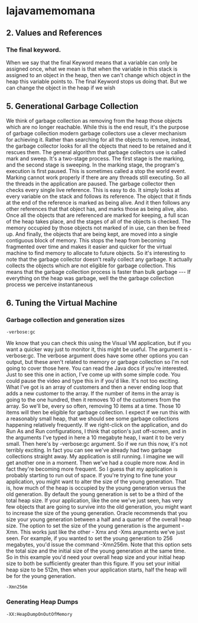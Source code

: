 # lajavamemomana

## 2. Values and References
### The final keyword.
When we say that the final Keyword means that a variable can only be assigned once, what we mean is that when the variable in this stack is assigned to an object in the heap, then we can't change which object in the heap this variable points to. The final Keyword stops us doing that. But we can change the object in the heap if we wish

## 5. Generational Garbage Collection

 We think of garbage collection as removing from the heap those objects which are no longer reachable. While this is the end result, it's the purpose of garbage collection modern garbage collectors use a clever mechanism for achieving it. Rather than searching for all the objects to remove, instead, the garbage collector looks for all the objects that need to be retained and it rescues them. The general algorithm that garbage collectors use is called mark and sweep. It's a two-stage process. The first stage is the marking, and the second stage is sweeping. In the marking stage, the program's execution is first paused. This is sometimes called a stop the world event. Marking cannot work properly if there are any threads still executing. So all the threads in the application are paused. The garbage collector then checks every single live reference. This is easy to do. It simply looks at every variable on the stack and follows its reference. The object that it finds at the end of the reference is marked as being alive. And it then follows any other references that that object has, and marks those as being alive, also. Once all the objects that are referenced are marked for keeping, a full scan of the heap takes place, and the stages of all of the objects is checked. The memory occupied by those objects not marked of in use, can then be freed up. And finally, the objects that are being kept, are moved into a single contiguous block of memory. This stops the heap from becoming fragmented over time and makes it easier and quicker for the virtual machine to find memory to allocate to future objects. So it's interesting to note that the garbage collector doesn't really collect any garbage. It actually collects the objects which are not eligible for garbage collection. This means that the garbage collection process is faster than bulk garbage --- If everything on the heap was garbage, well the the garbage collection process we perceive instantaneous
## 6. Tuning the Virtual Machine
### Garbage collection and generation sizes
```
-verbose:gc
```
 We know that you can check this using the Visual VM application, but if you want a quicker way just to monitor it, this might be useful. The argument is -verbose:gc. The verbose argument does have some other options you can output, but these aren't related to memory or garbage collection so I'm not going to cover those here. You can read the Java docs if you're interested. Just to see this one in action, I've come up with some simple code. You could pause the video and type this in if you'd like. It's not too exciting. What I've got is an array of customers and then a never ending loop that adds a new customer to the array. If the number of items in the array is going to the one hundred, then it removes 10 of the customers from the array. So we'll be, every so often, removing 10 items at a time. Those 10 items will then be eligible for garbage collection. I expect if we run this with a reasonably small heap, that we should see some garbage collections happening relatively frequently. If we right-click on the application, and do Run As and Run configurations, I think that option's just off-screen, and in the arguments I've typed in here a 10 megabyte heap, I want it to be very small. Then here's by -verbose:gc argument. So if we run this now, it's not terribly exciting. In fact you can see we've already had two garbage collections straight away. My application is still running. I imagine we will get another one in a moment. Then we've had a couple more now. And in fact they're becoming more frequent. So I guess that my application is probably starting to run out of space. If you're trying to fine tune your application, you might want to alter the size of the young generation. That is, how much of the heap is occupied by the young generation versus the old generation. By default the young generation is set to be a third of the total heap size. If your application, like the one we've just seen, has very few objects that are going to survive into the old generation, you might want to increase the size of the young generation. Oracle recommends that you size your young generation between a half and a quarter of the overall heap size. The option to set the size of the young generation is the argument -Xmn. This works just like the other - Xmx and -Xms arguments we've just seen. For example, if you wanted to set the young generation to 256 megabytes, you'd issue the command -Xmn256m. Note that this option sets the total size and the initial size of the young generation at the same time. So in this example you'd need your overall heap size and your initial heap size to both be sufficiently greater than this figure. If you set your initial heap size to be 512m, then when your application starts, half the heap will be for the young generation.
```
-Xmn256m 
```
### Generating Heap Dumps
```
-XX:HeapDumpOnOutOfMemory
```
